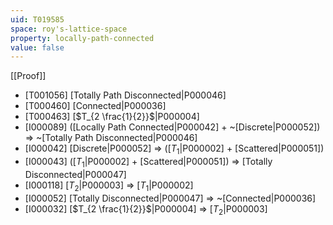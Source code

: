 ```yaml
---
uid: T019585
space: roy's-lattice-space
property: locally-path-connected
value: false
---
```

[[Proof]]

* [T001056] [Totally Path Disconnected|P000046]
* [T000460] [Connected|P000036]
* [T000463] [$T_{2 \frac{1}{2}}$|P000004]
* [I000089] ([Locally Path Connected|P000042] + ~[Discrete|P000052]) => ~[Totally Path Disconnected|P000046]
* [I000042] [Discrete|P000052] => ([$T_1$|P000002] + [Scattered|P000051])
* [I000043] ([$T_1$|P000002] + [Scattered|P000051]) => [Totally Disconnected|P000047]
* [I000118] [$T_2$|P000003] => [$T_1$|P000002]
* [I000052] [Totally Disconnected|P000047] => ~[Connected|P000036]
* [I000032] [$T_{2 \frac{1}{2}}$|P000004] => [$T_2$|P000003]

